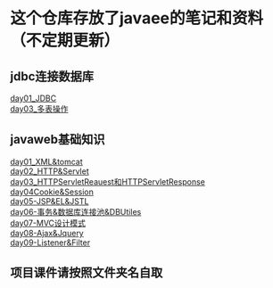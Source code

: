 # 这个仓库存放了javaee的笔记和资料（不定期更新）
## jdbc连接数据库
[day01_JDBC](https://github.com/hao297531173/javawebLearning/blob/master/03-MySql%E6%95%B0%E6%8D%AE%E5%BA%93%E4%B8%8EJDBC(%E5%AD%A6%E4%B9%A03%E5%A4%A9)/day01_JDBC/%E7%AC%94%E8%AE%B0/%E7%AC%94%E8%AE%B0.md)<br>
[day03_多表操作](https://github.com/hao297531173/javawebLearning/blob/master/03-MySql%E6%95%B0%E6%8D%AE%E5%BA%93%E4%B8%8EJDBC(%E5%AD%A6%E4%B9%A03%E5%A4%A9)/day03_%E5%A4%9A%E8%A1%A8%E6%93%8D%E4%BD%9C/%E7%AC%94%E8%AE%B0/mysql%E5%A4%9A%E8%A1%A8%E6%9F%A5%E8%AF%A2.md)<br>


## javaweb基础知识
[day01_XML&tomcat](https://github.com/hao297531173/javawebLearning/blob/master/04-JavaWeb%E7%9F%A5%E8%AF%86(%E5%AD%A6%E4%B9%A012%E5%A4%A9)/day01_XML%26tomcat/%E7%AC%94%E8%AE%B0/%E7%AC%94%E8%AE%B0.md)<br>
[day02_HTTP&Servlet](https://github.com/hao297531173/javawebLearning/blob/master/04-JavaWeb%E7%9F%A5%E8%AF%86(%E5%AD%A6%E4%B9%A012%E5%A4%A9)/day02_HTTP%26Servlet/%E7%AC%94%E8%AE%B0/%E7%AC%94%E8%AE%B0.md)<br>
[day03_HTTPServletReauest和HTTPServletResponse](https://github.com/hao297531173/javawebLearning/blob/master/04-JavaWeb%E7%9F%A5%E8%AF%86(%E5%AD%A6%E4%B9%A012%E5%A4%A9)/day03_HTTPServletReauest%E5%92%8CHTTPServletResponse/%E7%AC%94%E8%AE%B0/%E7%AC%94%E8%AE%B0.md)<br>
[day04Cookie&Session](https://github.com/hao297531173/javawebLearning/blob/master/04-JavaWeb%E7%9F%A5%E8%AF%86(%E5%AD%A6%E4%B9%A012%E5%A4%A9)/day04Cookie%26Session/%E7%AC%94%E8%AE%B0/%E7%AC%94%E8%AE%B0.md)<br>
[day05-JSP&EL&JSTL](https://github.com/hao297531173/javawebLearning/blob/master/04-JavaWeb%E7%9F%A5%E8%AF%86(%E5%AD%A6%E4%B9%A012%E5%A4%A9)/day05-JSP%26EL%26JSTL/%E7%AC%94%E8%AE%B0/%E7%AC%94%E8%AE%B0.md)<br>
[day06-事务&数据库连接池&DBUtiles](https://github.com/hao297531173/javawebLearning/blob/master/04-JavaWeb%E7%9F%A5%E8%AF%86(%E5%AD%A6%E4%B9%A012%E5%A4%A9)/day06-%E4%BA%8B%E5%8A%A1%26%E6%95%B0%E6%8D%AE%E5%BA%93%E8%BF%9E%E6%8E%A5%E6%B1%A0%26DBUtiles/%E7%AC%94%E8%AE%B0/%E7%AC%94%E8%AE%B0.md)<br>
[day07-MVC设计模式](https://github.com/hao297531173/javawebLearning/blob/master/04-JavaWeb%E7%9F%A5%E8%AF%86(%E5%AD%A6%E4%B9%A012%E5%A4%A9)/day07-MVC%E8%AE%BE%E8%AE%A1%E6%A8%A1%E5%BC%8F/%E7%AC%94%E8%AE%B0/%E7%AC%94%E8%AE%B0.md)<br>
[day08-Ajax&Jquery](https://github.com/hao297531173/javawebLearning/blob/master/04-JavaWeb%E7%9F%A5%E8%AF%86(%E5%AD%A6%E4%B9%A012%E5%A4%A9)/day08-Ajax%26Jquery/%E7%AC%94%E8%AE%B0/%E7%AC%94%E8%AE%B0.md)<br>
[day09-Listener&Filter](https://github.com/hao297531173/javawebLearning/blob/master/04-JavaWeb%E7%9F%A5%E8%AF%86(%E5%AD%A6%E4%B9%A012%E5%A4%A9)/day09-Listener%26Filter/%E7%AC%94%E8%AE%B0/%E7%AC%94%E8%AE%B0.md)<br>

## 项目课件请按照文件夹名自取

